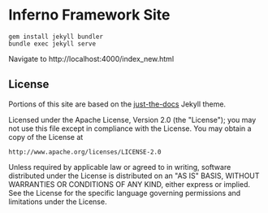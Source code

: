 # Inferno Framework Site

```
gem install jekyll bundler
bundle exec jekyll serve
```

Navigate to http://localhost:4000/index_new.html


## License

Portions of this site are based on the [just-the-docs](just-the-docs-license.txt)
Jekyll theme.

Licensed under the Apache License, Version 2.0 (the "License"); you may not use
this file except in compliance with the License. You may obtain a copy of the
License at
```
http://www.apache.org/licenses/LICENSE-2.0
```
Unless required by applicable law or agreed to in writing, software distributed
under the License is distributed on an "AS IS" BASIS, WITHOUT WARRANTIES OR
CONDITIONS OF ANY KIND, either express or implied. See the License for the
specific language governing permissions and limitations under the License.